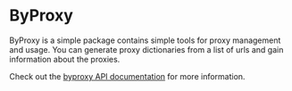 # ByProxy

ByProxy is a simple package contains simple tools for proxy management and usage. You can generate proxy dictionaries from a list of urls and gain information about the proxies.

Check out the [byproxy API documentation](https://uykusuzdev.github.io/byproxy/) for more information.
